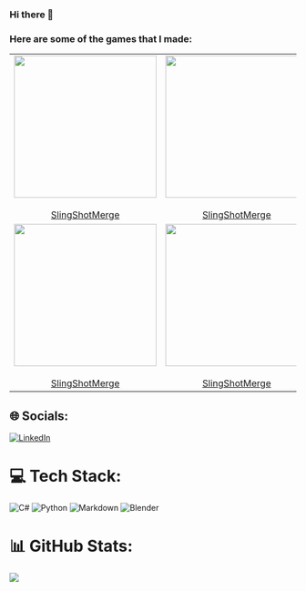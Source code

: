 ### Hi there 👋


### Here are some of the games that I made:


<table>
  <tr>
    <td align="center" height="250">
        <div class="grid-item"><img src="https://github.com/BoraOzkoc/SlingShotMerge/blob/main/RPReplay_Final1673351619_AdobeExpress.gif"  height="250"></div>
        <br />
              <a href="https://github.com/ant-design">
        SlingShotMerge
      </a>
    </td>
   <td align="center" height="250">
        <div class="grid-item"><img src="https://github.com/BoraOzkoc/SlingShotMerge/blob/main/RPReplay_Final1673351619_AdobeExpress.gif"  height="250"></div>
        <br />
              <a href="https://github.com/ant-design">
        SlingShotMerge
      </a>
    </td>
    <td align="center" height="250">
        <div class="grid-item"><img src="https://github.com/BoraOzkoc/SlingShotMerge/blob/main/RPReplay_Final1673351619_AdobeExpress.gif"  height="250"></div>
        <br />
              <a href="https://github.com/ant-design">
        SlingShotMerge
      </a>
      <td align="center" height="250">
        <div class="grid-item"><img src="https://github.com/BoraOzkoc/SlingShotMerge/blob/main/RPReplay_Final1673351619_AdobeExpress.gif"  height="250"></div>
        <br />
              <a href="https://github.com/ant-design">
        SlingShotMerge
      </a>
    </td>
    <td align="center" height="250">
        <div class="grid-item"><img src="https://github.com/BoraOzkoc/SlingShotMerge/blob/main/RPReplay_Final1673351619_AdobeExpress.gif"  height="250"></div>
        <br />
              <a href="https://github.com/ant-design">
        SlingShotMerge
      </a>
    </td>
    <td align="center" height="250">
        <div class="grid-item"><img src="https://github.com/BoraOzkoc/SlingShotMerge/blob/main/RPReplay_Final1673351619_AdobeExpress.gif"  height="250"></div>
        <br />
              <a href="https://github.com/ant-design">
        SlingShotMerge
      </a>
    </td>
    </td>

  </tr>
  <tr>
  <td align="center" height="250">
        <div class="grid-item"><img src="https://github.com/BoraOzkoc/SlingShotMerge/blob/main/RPReplay_Final1673351619_AdobeExpress.gif"  height="250"></div>
        <br />
              <a href="https://github.com/ant-design">
        SlingShotMerge
      </a>
    </td>
   <td align="center" height="250">
        <div class="grid-item"><img src="https://github.com/BoraOzkoc/SlingShotMerge/blob/main/RPReplay_Final1673351619_AdobeExpress.gif"  height="250"></div>
        <br />
              <a href="https://github.com/ant-design">
        SlingShotMerge
      </a>
    </td>
    <td align="center" height="250">
        <div class="grid-item"><img src="https://github.com/BoraOzkoc/SlingShotMerge/blob/main/RPReplay_Final1673351619_AdobeExpress.gif"  height="250"></div>
        <br />
              <a href="https://github.com/ant-design">
        SlingShotMerge
      </a>
      <td align="center" height="250">
        <div class="grid-item"><img src="https://github.com/BoraOzkoc/SlingShotMerge/blob/main/RPReplay_Final1673351619_AdobeExpress.gif"  height="250"></div>
        <br />
              <a href="https://github.com/ant-design">
        SlingShotMerge
      </a>
    </td>
    <td align="center" height="250">
        <div class="grid-item"><img src="https://github.com/BoraOzkoc/SlingShotMerge/blob/main/RPReplay_Final1673351619_AdobeExpress.gif"  height="250"></div>
        <br />
              <a href="https://github.com/ant-design">
        SlingShotMerge
      </a>
    </td>
    <td align="center" height="250">
        <div class="grid-item"><img src="https://github.com/BoraOzkoc/PushThemForward/blob/main/PushThemForward_MOV_AdobeExpress.gif"  height="250"></div>
        <br />
              <a href="https://github.com/ant-design">
        PushThemForward
      </a>
    </td>
  </tr>
</table>


<!--
**BoraOzkoc/BoraOzkoc** is a ✨ _special_ ✨ repository because its `README.md` (this file) appears on your GitHub profile.


-->

## 🌐 Socials:
[![LinkedIn](https://img.shields.io/badge/LinkedIn-%230077B5.svg?logo=linkedin&logoColor=white)](https://linkedin.com/in/bora-özkoç) 

# 💻 Tech Stack:
![C#](https://img.shields.io/badge/c%23-%23239120.svg?style=plastic&logo=c-sharp&logoColor=white) ![Python](https://img.shields.io/badge/python-3670A0?style=plastic&logo=python&logoColor=ffdd54) ![Markdown](https://img.shields.io/badge/markdown-%23000000.svg?style=plastic&logo=markdown&logoColor=white) ![Blender](https://img.shields.io/badge/blender-%23F5792A.svg?style=plastic&logo=blender&logoColor=white)
# 📊 GitHub Stats:
![](https://github-readme-streak-stats.herokuapp.com/?user=BoraOzkoc&theme=gruvbox&hide_border=false)<br/>




